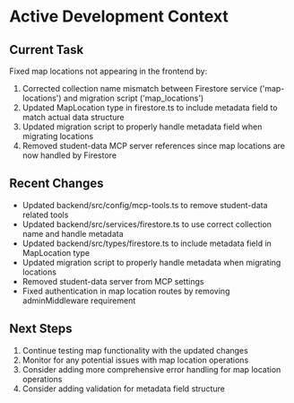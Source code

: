 # Active Development Context

## Current Task
Fixed map locations not appearing in the frontend by:
1. Corrected collection name mismatch between Firestore service ('map-locations') and migration script ('map_locations')
2. Updated MapLocation type in firestore.ts to include metadata field to match actual data structure
3. Updated migration script to properly handle metadata field when migrating locations
4. Removed student-data MCP server references since map locations are now handled by Firestore

## Recent Changes
- Updated backend/src/config/mcp-tools.ts to remove student-data related tools
- Updated backend/src/services/firestore.ts to use correct collection name and handle metadata
- Updated backend/src/types/firestore.ts to include metadata field in MapLocation type
- Updated migration script to properly handle metadata when migrating locations
- Removed student-data server from MCP settings
- Fixed authentication in map location routes by removing adminMiddleware requirement

## Next Steps
1. Continue testing map functionality with the updated changes
2. Monitor for any potential issues with map location operations
3. Consider adding more comprehensive error handling for map location operations
4. Consider adding validation for metadata field structure
